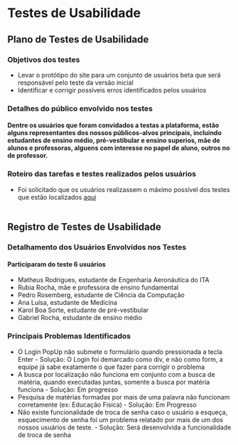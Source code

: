 # Testes de Usabilidade 
## Plano de Testes de Usabilidade
### Objetivos dos testes
- Levar o protótipo do site para um conjunto de usuários beta que será responsável pelo teste da versão inicial
- Identificar e corrigir possíveis erros identificados pelos usuários
### Detalhes do público envolvido nos testes
#### Dentre os usuários que foram convidados a testas a plataforma, estão alguns representantes dos nossos públicos-alvos principais, incluindo estudantes de ensino médio, pré-vestibular e ensino superios, mãe de alunos e professoras, alguens com interesse no papel de aluno, outros no de professor.
### Roteiro das tarefas e testes realizados pelos usuários 
- Foi solicitado que os usuários realizassem o máximo possível dos testes que estão localizados [aqui](https://github.com/ICEI-PUC-Minas-PPLCC-TI/tiaw-ppl-cc-m-20212-aulas-particulares-2/blob/master/Documentacao/06-TestesDeSoftwareUsabilidade/01-TestesDeSoftware.md)
<br> <br>

## Registro de Testes de Usabilidade
### Detalhamento dos Usuários Envolvidos nos Testes 
#### Participaram do teste 6 usuários
- Matheus Rodrigues, estudante de Engenharia Aeronáutica do ITA
- Rubia Rocha, mãe e professora de ensino fundamental
- Pedro Rosemberg, estudante de Ciência da Computação
- Ana Luísa, estudante de Medicina
- Karol Boa Sorte, estudante de pré-vestibular
- Gabriel Rocha, estudante de ensino médio

### Principais Problemas Identificados
- O Login PopUp não submete o formulário quando pressionada a tecla Enter - Solução: O Login foi demarcado como div, e não como form, a equipe já sabe exatamente o que fazer para corrigir o problema
- A busca por localização não funciona em conjunto com a busca de matéria, quando executadas juntas, somente a busca por matéria funciona - Solução: Em progresso
- Pesquisa de matérias formadas por mais de uma palavra não funcionam corretamente (ex: Educação Física) - Solução: Em Progresso
- Não existe funcionalidade de troca de senha caso o usuário a esqueça, esquecimento de senha foi um problema relatado por mais de um dos nossos usuários de teste. - Solução: Será desenvolvida a funcionalidade de troca de senha
